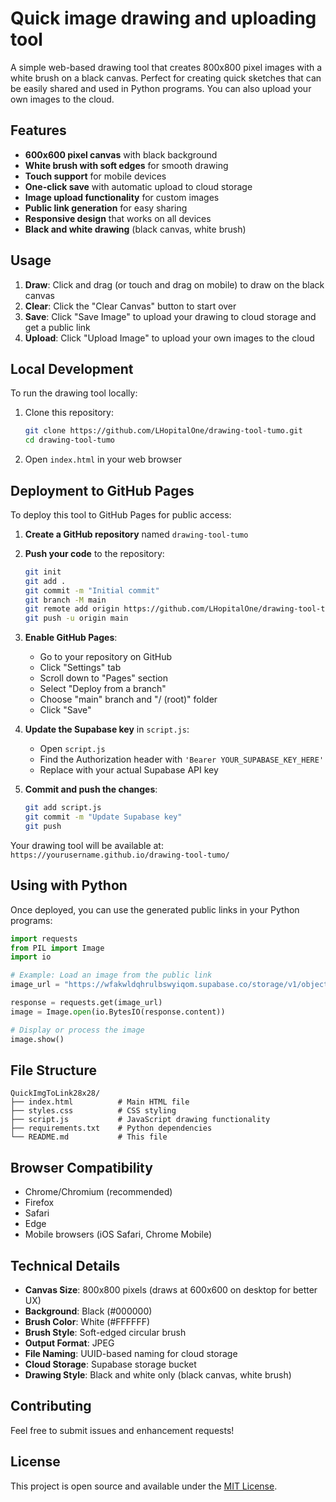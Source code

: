 # Quick image drawing and uploading tool

A simple web-based drawing tool that creates 800x800 pixel images with a white brush on a black canvas. Perfect for creating quick sketches that can be easily shared and used in Python programs. You can also upload your own images to the cloud.

## Features

- **600x600 pixel canvas** with black background
- **White brush with soft edges** for smooth drawing
- **Touch support** for mobile devices
- **One-click save** with automatic upload to cloud storage
- **Image upload functionality** for custom images
- **Public link generation** for easy sharing
- **Responsive design** that works on all devices
- **Black and white drawing** (black canvas, white brush)

## Usage

1. **Draw**: Click and drag (or touch and drag on mobile) to draw on the black canvas
2. **Clear**: Click the "Clear Canvas" button to start over
3. **Save**: Click "Save Image" to upload your drawing to cloud storage and get a public link
4. **Upload**: Click "Upload Image" to upload your own images to the cloud

## Local Development

To run the drawing tool locally:

1. Clone this repository:
   ```bash
   git clone https://github.com/LHopitalOne/drawing-tool-tumo.git
   cd drawing-tool-tumo
   ```

2. Open `index.html` in your web browser

## Deployment to GitHub Pages

To deploy this tool to GitHub Pages for public access:

1. **Create a GitHub repository** named `drawing-tool-tumo`

2. **Push your code** to the repository:
   ```bash
   git init
   git add .
   git commit -m "Initial commit"
   git branch -M main
   git remote add origin https://github.com/LHopitalOne/drawing-tool-tumo.git
   git push -u origin main
   ```

3. **Enable GitHub Pages**:
   - Go to your repository on GitHub
   - Click "Settings" tab
   - Scroll down to "Pages" section
   - Select "Deploy from a branch"
   - Choose "main" branch and "/ (root)" folder
   - Click "Save"

4. **Update the Supabase key** in `script.js`:
   - Open `script.js`
   - Find the Authorization header with `'Bearer YOUR_SUPABASE_KEY_HERE'`
   - Replace with your actual Supabase API key

5. **Commit and push the changes**:
   ```bash
   git add script.js
   git commit -m "Update Supabase key"
   git push
   ```

Your drawing tool will be available at: `https://yourusername.github.io/drawing-tool-tumo/`

## Using with Python

Once deployed, you can use the generated public links in your Python programs:

```python
import requests
from PIL import Image
import io

# Example: Load an image from the public link
image_url = "https://wfakwldqhrulbswyiqom.supabase.co/storage/v1/object/public/ai-art-files-bucket/your-uuid-here.jpg"

response = requests.get(image_url)
image = Image.open(io.BytesIO(response.content))

# Display or process the image
image.show()
```

## File Structure

```
QuickImgToLink28x28/
├── index.html          # Main HTML file
├── styles.css          # CSS styling
├── script.js           # JavaScript drawing functionality
├── requirements.txt    # Python dependencies
└── README.md           # This file
```

## Browser Compatibility

- Chrome/Chromium (recommended)
- Firefox
- Safari
- Edge
- Mobile browsers (iOS Safari, Chrome Mobile)

## Technical Details

- **Canvas Size**: 800x800 pixels (draws at 600x600 on desktop for better UX)
- **Background**: Black (#000000)
- **Brush Color**: White (#FFFFFF)
- **Brush Style**: Soft-edged circular brush
- **Output Format**: JPEG
- **File Naming**: UUID-based naming for cloud storage
- **Cloud Storage**: Supabase storage bucket
- **Drawing Style**: Black and white only (black canvas, white brush)

## Contributing

Feel free to submit issues and enhancement requests!

## License

This project is open source and available under the [MIT License](LICENSE). 